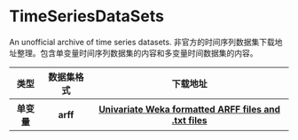 # TimeSeriesDataSets
An unofficial archive of time series datasets.
非官方的时间序列数据集下载地址整理。包含单变量时间序列数据集的内容和多变量时间数据集的内容。
<table>
<tr>
<th>类型</th><th>数据集格式</th><th>下载地址</th>
</tr>
<tr>
<th>单变量</th><th>arff</th>
<th><a href="http://www.timeseriesclassification.com/Downloads/Archives/Univariate2018_arff.zip">Univariate Weka formatted ARFF files and .txt files</a></th>
</tr>
</table>
